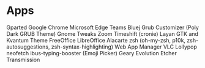 # Apps
Gparted
Google Chrome
Microsoft Edge
Teams
Bluej
Grub Customizer (Poly Dark GRUB Theme)
Gnome Tweaks
Zoom
Timeshift (cronie)
Layan GTK and Kvantum Theme
FreeOffice
LibreOffice
Alacarte
zsh (oh-my-zsh, p10k, zsh-autosuggestions, zsh-syntax-highlighting)
Web App Manager
VLC
Lollypop
neofetch
ibus-typing-booster (Emoji Picker)
Geary
Evolution
Etcher
Transmission